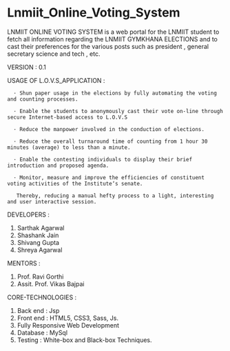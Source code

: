# Lnmiit_Online_Voting_System



LNMIIT ONLINE VOTING SYSTEM  is a web portal for the LNMIIT student to fetch all information regarding the LNMIIT GYMKHANA ELECTIONS and to cast their preferences for the various posts such as president , general secretary science and tech , etc.


VERSION : 0.1


USAGE OF L.O.V.S_APPLICATION  :

	  · Shun paper usage in the elections by fully automating the voting and counting processes.
	   
	  · Enable the students to anonymously cast their vote on-line through secure Internet-based access to L.O.V.S
	   
	  · Reduce the manpower involved in the conduction of elections.
	   
	  · Reduce the overall turnaround time of counting from 1 hour 30 minutes (average) to less than a minute.  
	   
	  · Enable the contesting individuals to display their brief introduction and proposed agenda.  
	   
	  · Monitor, measure and improve the efficiencies of constituent voting activities of the Institute‘s senate.
	   
	   Thereby, reducing a manual hefty process to a light, interesting and user interactive session.


DEVELOPERS  :

  1. Sarthak Agarwal
  2. Shashank Jain
  3. Shivang Gupta
  4. Shreya Agarwal
 
MENTORS  :

  1. Prof. Ravi Gorthi
  2. Assit. Prof. Vikas Bajpai

CORE-TECHNOLOGIES  :

  1. Back end   : Jsp
  2. Front end  : HTML5, CSS3, Sass, Js.
  3. Fully Responsive Web Development
  4. Database  : MySql
  5. Testing : White-box and Black-box Techniques.


